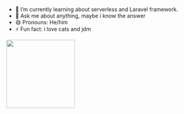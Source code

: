 - 🌱 I’m currently learning about serverless and Laravel framework.
- 💬 Ask me about anything, maybe i know the answer
- 😄 Pronouns: He/him
- ⚡ Fun fact: i love cats and jdm

<div>
    <img height="180cm" align="center" src="https://github-readme-stats.vercel.app/api/top-langs/?username=dreuzinho&layout=compact&show_icons=true&theme=tokyonight" />
</div>
